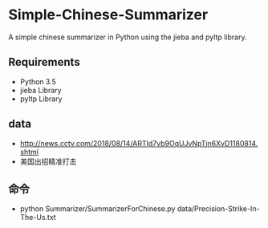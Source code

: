 # Simple-Chinese-Summarizer
A simple chinese summarizer in Python using the jieba and pyltp library.

## Requirements
* Python 3.5
* jieba Library
* pyltp Library

## data
* http://news.cctv.com/2018/08/14/ARTId7vb9OqUJvNpTjn6XvD1180814.shtml
* 美国出招精准打击

## 命令
* python Summarizer/SummarizerForChinese.py data/Precision-Strike-In-The-Us.txt
